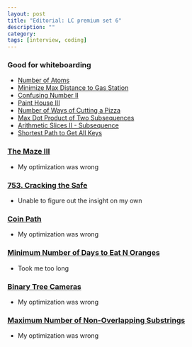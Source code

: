 ```yaml
---
layout: post
title: "Editorial: LC premium set 6" 
description: ""
category: 
tags: [interview, coding]
--- 
```


### Good for whiteboarding
* [Number of Atoms](https://leetcode.com/submissions/detail/439605176/)
* [Minimize Max Distance to Gas Station](https://leetcode.com/submissions/detail/440748287/)
* [Confusing Number II](https://leetcode.com/submissions/detail/440483953/)
* [Paint House III](https://leetcode.com/submissions/detail/442712574/)
* [Number of Ways of Cutting a Pizza](https://leetcode.com/submissions/detail/443512958/)
* [Max Dot Product of Two Subsequences](https://leetcode.com/submissions/detail/443530004/)
* [Arithmetic Slices II - Subsequence](https://leetcode.com/submissions/detail/443832716/)
* [Shortest Path to Get All Keys](https://leetcode.com/submissions/detail/440767851/)

### [The Maze III](https://leetcode.com/submissions/detail/440545626/)
* My optimization was wrong

### [753. Cracking the Safe](https://leetcode.com/submissions/detail/441340657/)
* Unable to figure out the insight on my own

### [Coin Path](https://leetcode.com/submissions/detail/441288664/)
* My optimization was wrong

### [Minimum Number of Days to Eat N Oranges](https://leetcode.com/submissions/detail/442734201/)
* Took me too long

### [Binary Tree Cameras](https://leetcode.com/submissions/detail/443036171/)
* My optimization was wrong

### [Maximum Number of Non-Overlapping Substrings](https://leetcode.com/submissions/detail/443945412/)
* My optimization was wrong

